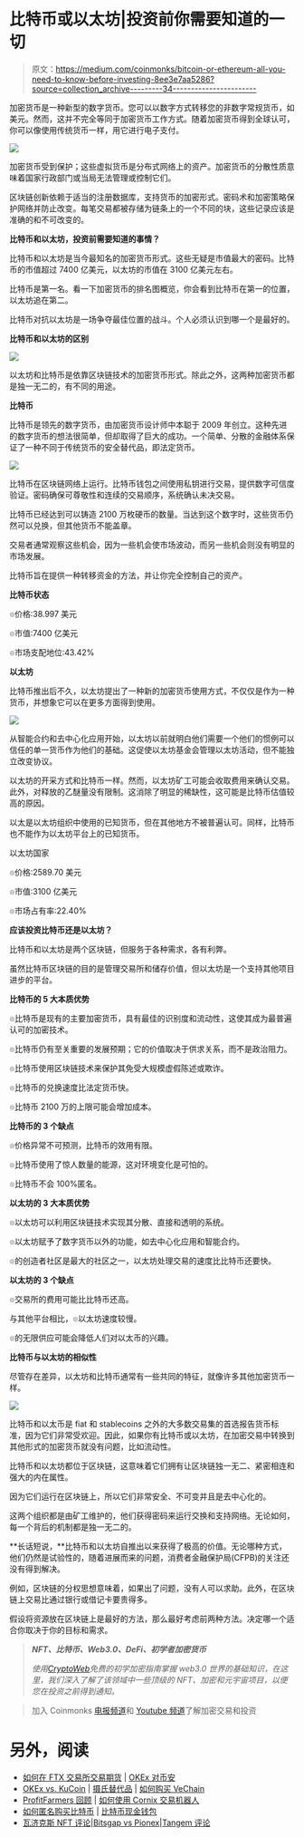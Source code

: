 # 比特币或以太坊|投资前你需要知道的一切

> 原文：<https://medium.com/coinmonks/bitcoin-or-ethereum-all-you-need-to-know-before-investing-8ee3e7aa5286?source=collection_archive---------34----------------------->

加密货币是一种新型的数字货币。您可以以数字方式转移您的非数字常规货币，如美元。然而，这并不完全等同于加密货币工作方式。随着加密货币得到全球认可，你可以像使用传统货币一样，用它进行电子支付。

![](img/f2eba546e4858d7b3bb68ff17deb18d8.png)

加密货币受到保护；这些虚拟货币是分布式网络上的资产。加密货币的分散性质意味着国家行政部门或当局无法管理或控制它们。

区块链创新依赖于适当的注册数据库，支持货币的加密形式。密码术和加密策略保护网络并防止改变。每笔交易都被存储为链条上的一个不同的块，这些记录应该是准确的和不可改变的。

**比特币和以太坊，投资前需要知道的事情？**

比特币和以太坊是当今最知名的加密货币形式。这些无疑是市值最大的密码。比特币的市值超过 7400 亿美元，以太坊的市值在 3100 亿美元左右。

比特币是第一名。看一下加密货币的排名图概览，你会看到比特币在第一的位置，以太坊追在第二。

比特币对抗以太坊是一场争夺最佳位置的战斗。个人必须认识到哪一个是最好的。

**比特币和以太坊的区别**

![](img/49dc24256a896f53d0b44823d1a8b7a3.png)

以太坊和比特币是依靠区块链技术的加密货币形式。除此之外，这两种加密货币都是独一无二的，有不同的用途。

**比特币**

比特币是领先的数字货币，由加密货币设计师中本聪于 2009 年创立。这种先进的数字货币的想法很简单，但却取得了巨大的成功。一个简单、分散的金融体系保证了一种不同于传统货币的安全替代品，即法定货币。

![](img/d02794902f44238b6e6fc4eac1f310fb.png)

比特币在区块链网络上运行。比特币钱包之间使用私钥进行交易，提供数字可信度验证。密码确保可尊敬性和连续的交易顺序，系统确认未决交易。

比特币已经达到可以铸造 2100 万枚硬币的数量。当达到这个数字时，这些货币仍然可以兑换，但其他货币不能盖章。

交易者通常观察这些机会，因为一些机会使市场波动，而另一些机会则没有明显的市场发展。

比特币旨在提供一种转移资金的方法，并让你完全控制自己的资产。

**比特币状态**

๏价格:38.997 美元

๏市值:7400 亿美元

๏市场支配地位:43.42%

**以太坊**

比特币推出后不久，以太坊提出了一种新的加密货币使用方式，不仅仅是作为一种货币，并想象它可以在更多方面得到使用。

![](img/a73467c65f1606c46403000ea7e66958.png)

从智能合约和去中心化应用开始，以太坊以前就明白他们需要一个他们的惯例可以信任的单一货币作为他们的基础。这促使以太坊基金会管理以太坊活动，但不能独立改变协议。

以太坊的开采方式和比特币一样。然而，以太坊矿工可能会收取费用来确认交易。此外，对释放的乙醚量没有限制。这消除了明显的稀缺性，这可能是比特币估值较高的原因。

以太是以太坊组织中使用的已知货币，但在其他地方不被普遍认可。同样，比特币也不能作为以太坊平台上的已知货币。

以太坊国家

๏价格:2589.70 美元

๏市值:3100 亿美元

๏市场占有率:22.40%

**应该投资比特币还是以太坊？**

比特币和以太坊是两个区块链，但服务于各种需求，各有利弊。

虽然比特币区块链的目的是管理交易所和储存价值，但以太坊是一个支持其他项目进步的平台。

**比特币的 5 大本质优势**

๏比特币是现有的主要加密货币，具有最佳的识别度和流动性，这使其成为最普遍认可的加密技术。

๏比特币仍有至关重要的发展预期；它的价值取决于供求关系，而不是政治阻力。

๏比特币使用区块链技术来保护其免受大规模虚假陈述或欺诈。

๏比特币的兑换速度比法定货币快。

๏比特币 2100 万的上限可能会增加成本。

**比特币的 3 个缺点**

๏价格异常不可预测，比特币的效用有限。

๏比特币使用了惊人数量的能源，这对环境变化是可怕的。

๏比特币不会 100%匿名。

**以太坊的 3 大本质优势**

๏以太坊可以利用区块链技术实现其分散、直接和透明的系统。

๏以太坊赋予了数字货币以外的功能，如去中心化应用和智能合约。

๏的创造者社区是最大的社区之一，以太坊处理交易的速度比比特币还要快。

**以太坊的 3 个缺点**

๏交易所的费用可能比比特币还高。

与其他平台相比，๏以太坊速度较慢。

๏的无限供应可能会降低人们对以太币的兴趣。

**比特币与以太坊的相似性**

尽管存在差异，以太坊和比特币通常有一些共同的特征，就像许多其他加密货币一样。

![](img/7637d07d7dd318cafad3f0f9a9b67a28.png)

比特币和以太币是 fiat 和 stablecoins 之外的大多数交易集的首选报告货币标准，因为它们非常受欢迎。因此，如果你有比特币或以太坊，在加密交易中转换到其他形式的加密货币就没有问题，比如流动性。

比特币和以太坊都位于区块链，这意味着它们拥有让区块链独一无二、紧密相连和强大的内在属性。

因为它们运行在区块链上，所以它们非常安全、不可变并且是去中心化的。

这两个组织都是由矿工维护的，他们获得密码来运行交换和支持网络。无论如何，每一个背后的机制都是独一无二的。

**长话短说，**比特币和以太坊自推出以来获得了极高的价值。无论哪种方式，他们仍然是试验性的，随着进展而来的问题，消费者金融保护局(CFPB)的关注还没有得到解决。

例如，区块链的分权思想意味着，如果出了问题，没有人可以求助。此外，在区块链上交易比通过银行或借记卡要贵得多。

假设将资源放在区块链上是最好的方法，那么最好考虑前两种方法。决定哪一个适合你取决于你的目标和需求。

> ***NFT、比特币、Web3.0、DeFi、初学者加密货币***
> 
> *使用*[*CryptoWeb*](http://cryptoweb.wiki/)*免费的初学加密指南掌握 web3.0 世界的基础知识，在这里，我们深入了解了该领域中一些顶级的 NFT、加密和元宇宙项目，以便您在投资之前得到通知。*

> 加入 Coinmonks [电报频道](https://t.me/coincodecap)和 [Youtube 频道](https://www.youtube.com/c/coinmonks/videos)了解加密交易和投资

# 另外，阅读

*   [如何在 FTX 交易所交易期货](https://coincodecap.com/ftx-futures-trading) | [OKEx 对币安](https://coincodecap.com/okex-vs-binance)
*   [OKEx vs. KuCoin](https://coincodecap.com/okex-kucoin) | [摄氏替代品](https://coincodecap.com/celsius-alternatives) | [如何购买 VeChain](https://coincodecap.com/buy-vechain)
*   [ProfitFarmers 回顾](https://coincodecap.com/profitfarmers-review) | [如何使用 Cornix 交易机器人](https://coincodecap.com/cornix-trading-bot)
*   [如何匿名购买比特币](https://coincodecap.com/buy-bitcoin-anonymously) | [比特币现金钱包](https://coincodecap.com/bitcoin-cash-wallets)
*   [瓦济克斯 NFT 评论](https://coincodecap.com/wazirx-nft-review)|[Bitsgap vs Pionex](https://coincodecap.com/bitsgap-vs-pionex)|[Tangem 评论](https://coincodecap.com/tangem-wallet-review)